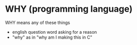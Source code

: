 # WHY (programming language)
WHY means any of these things
* english question word asking for a reason
* "why" as in "why am I making this in C"